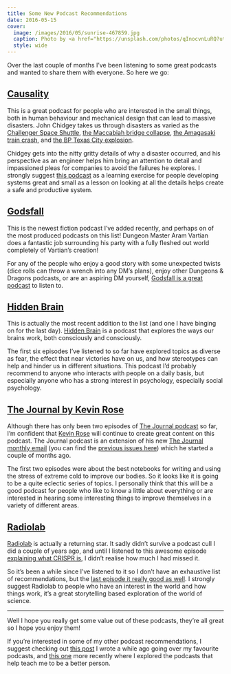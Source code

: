 ```yaml
---
title: Some New Podcast Recommendations
date: 2016-05-15
cover:
  image: /images/2016/05/sunrise-467859.jpg
  caption: Photo by <a href="https://unsplash.com/photos/qInocvnLuRQ?utm_source=unsplash&utm_medium=referral&utm_content=creditCopyText">Sunrise</a> on <a href="https://unsplash.com/?utm_source=unsplash&utm_medium=referral&utm_content=creditCopyText">Unsplash</a>
  style: wide
---
```


Over the last couple of months I’ve been listening to some great podcasts and wanted to share them with everyone. So here we go:

## [Causality](http://engineered.network/causality)

This is a great podcast for people who are interested in the small things, both in human behaviour and mechanical design that can lead to massive disasters. John Chidgey takes us through disasters as varied as the [Challenger Space Shuttle](http://engineered.network/causality/episode-8-challenger), [the Maccabiah bridge collapse](http://engineered.network/causality/episode-5-maccabiah), [the Amagasaki train crash](http://engineered.network/causality/episode-6-amagasaki), and [the BP Texas City explosion](http://engineered.network/causality/episode-1-bp-texas).

Chidgey gets into the nitty gritty details of why a disaster occurred, and his perspective as an engineer helps him bring an attention to detail and impassioned pleas for companies to avoid the failures he explores. I strongly suggest [this podcast](http://engineered.network/causality) as a learning exercise for people developing systems great and small as a lesson on looking at all the details helps create a safe and productive system.

## [Godsfall](http://www.godsfall.com/)

This is the newest fiction podcast I’ve added recently, and perhaps on of the most produced podcasts on this list! Dungeon Master Aram Vartian does a fantastic job surrounding his party with a fully fleshed out world completely of Vartian’s creation!

For any of the people who enjoy a good story with some unexpected twists (dice rolls can throw a wrench into any DM’s plans), enjoy other Dungeons & Dragons podcasts, or are an aspiring DM yourself, [Godsfall is a great podcast](http://www.godsfall.com/) to listen to.

## [Hidden Brain](http://www.npr.org/podcasts/510308/hidden-brain)

This is actually the most recent addition to the list (and one I have binging on for the last day). [Hidden Brain](http://www.npr.org/podcasts/510308/hidden-brain) is a podcast that explores the ways our brains work, both consciously and consciously.

The first six episodes I’ve listened to so far have explored topics as diverse as fear, the effect that near victories have on us, and how stereotypes can help and hinder us in different situations. This podcast I’d probably recommend to anyone who interacts with people on a daily basis, but especially anyone who has a strong interest in psychology, especially social psychology.

## [The Journal by Kevin Rose](https://soundcloud.com/the-journal)

Although there has only been two episodes of [The Journal podcast](https://soundcloud.com/the-journal) so far, I’m confident that [Kevin Rose](https://twitter.com/kevinrose) will continue to create great content on this podcast. The Journal podcast is an extension of his new [The Journal monthly email](http://www.thejournal.email/) (you can find the [previous issues here](https://medium.com/the-journal-by-kevin-rose)) which he started a couple of months ago.

The first two episodes were about the best notebooks for writing and using the stress of extreme cold to improve our bodies. So it looks like it is going to be a quite eclectic series of topics. I personally think that this will be a good podcast for people who like to know a little about everything or are interested in hearing some interesting things to improve themselves in a variety of different areas.

## [Radiolab](http://www.radiolab.org/series/podcasts/)

[Radiolab](http://www.radiolab.org/series/podcasts/) is actually a returning star. It sadly didn’t survive a podcast cull I did a couple of years ago, and until I listened to this awesome episode [explaining what CRISPR is](http://www.radiolab.org/story/antibodies-part-1-crispr/), I didn’t realise how much I had missed it.

So it’s been a while since I’ve listened to it so I don’t have an exhaustive list of recommendations, but the [last episode it really good as well](http://www.radiolab.org/story/bigger-bacon/). I strongly suggest Radiolab to people who have an interest in the world and how things work, it’s a great storytelling based exploration of the world of science.

---

Well I hope you really get some value out of these podcasts, they’re all great so I hope you enjoy them!

If you’re interested in some of my other podcast recommendations, I suggest checking out [this post](https://scottmacleod.co/journal/2015/11/3/scotts-guide-to-podcasts-101) I wrote a while ago going over my favourite podcasts, and [this one](https://scottmacleod.co/journal/2016/2/26/podcasts-that-help-me-be-a-better-man) more recently where I explored the podcasts that help teach me to be a better person.
